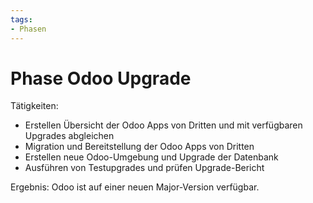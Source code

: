 ```yaml
---
tags:
- Phasen
---
```

# Phase Odoo Upgrade

Tätigkeiten:

* Erstellen Übersicht der Odoo Apps von Dritten und mit verfügbaren Upgrades abgleichen
* Migration und Bereitstellung der Odoo Apps von Dritten
* Erstellen neue Odoo-Umgebung und Upgrade der Datenbank
* Ausführen von Testupgrades und prüfen Upgrade-Bericht

Ergebnis: Odoo ist auf einer neuen Major-Version verfügbar.